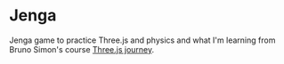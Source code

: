 # Jenga
Jenga game to practice Three.js and physics and what I'm learning from Bruno Simon's course [Three.js journey](https://threejs-journey.com).

